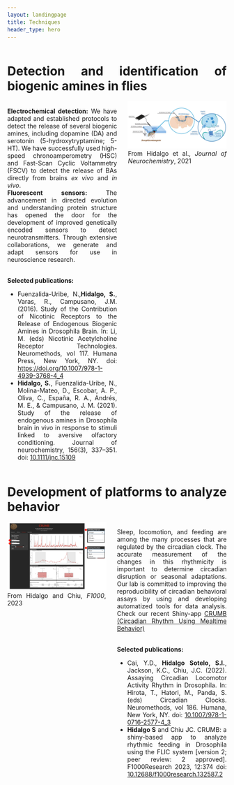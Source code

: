 ```yaml
---
layout: landingpage
title: Techniques
header_type: hero
---
```

<style>
.jumbotron{
  
  text-align:justify; 
  overflow:hidden; 

}
</style>

<div class="jumbotron">
<h1>Detection and identification of biogenic amines in flies</h1>
<div style="float:left;width:50%;">
<p>
<b>Electrochemical detection:</b> We have adapted and established protocols to detect the release of several biogenic amines, including dopamine (DA) and serotonin (5-hydroxytryptamine; 5-HT). We have successfully used high-speed chronoamperometry (HSC) and Fast-Scan Cyclic Voltammetry (FSCV) to detect the release of BAs directly from brains <i>ex vivo</i> and <i>in vivo</i>.
<br>
<b>Fluorescent sensors:</b> The advancement in directed evolution and understanding protein structure has opened the door for the development of improved genetically encoded sensors to detect neurotransmitters. Through extensive collaborations, we generate and adapt sensors for use in neuroscience research.</p> 
<br>
<b>Selected publications:</b>
<br>
<ul>
  <li>Fuenzalida-Uribe, N.,<b>Hidalgo, S.</b>, Varas, R., Campusano, J.M. (2016). Study of the Contribution of Nicotinic Receptors to the Release of Endogenous Biogenic Amines in Drosophila Brain. In: Li, M. (eds) Nicotinic Acetylcholine Receptor Technologies. Neuromethods, vol 117. Humana Press, New York, NY. doi: <a href="https://doi.org/10.1007/978-1-4939-3768-4_4">https://doi.org/10.1007/978-1-4939-3768-4_4</a></li>
  <li><b>Hidalgo, S.</b>, Fuenzalida-Uribe, N., Molina-Mateo, D., Escobar, A. P., Oliva, C., España, R. A., Andrés, M. E., & Campusano, J. M. (2021). Study of the release of endogenous amines in Drosophila brain in vivo in response to stimuli linked to aversive olfactory conditioning. Journal of neurochemistry, 156(3), 337–351. doi: <a href="https://doi.org/10.1111/jnc.15109">10.1111/jnc.15109</a></li>
</ul>
</div>
<div style="float:right;width:45%;">    
<img src="/assets/images/techniques/HidalgoJNC.jpg" alt="FSCV">
From Hidalgo et al., <i>Journal of Neurochemistry</i>, 2021
</div>
</div>


<div class="jumbotron">
<h1>Development of platforms to analyze behavior</h1>
<div style="float:right;width:50%;">
<p> Sleep, locomotion, and feeding are among the many processes that are regulated by the circadian clock. The accurate measurement of the changes in this rhythmicity is important to determine circadian disruption or seasonal adaptations. Our lab is committed to improving the reproducibility of circadian behavioral assays by using and developing automatized tools for data analysis. Check our recent Shiny-app <a href="https://github.com/ClockLabX/CRUMB">CRUMB (Circadian Rhythm Using Mealtime Behavior)</a> 
</p> 
<br>
<b>Selected publications:</b>
<br>
<ul>
  <li>Cai, Y.D., <b>Hidalgo Sotelo, S.I.</b>, Jackson, K.C., Chiu, J.C. (2022). Assaying Circadian Locomotor Activity Rhythm in Drosophila. In: Hirota, T., Hatori, M., Panda, S. (eds) Circadian Clocks. Neuromethods, vol 186. Humana, New York, NY. doi:  <a href="https://doi.org/10.1007/978-1-0716-2577-4_3">10.1007/978-1-0716-2577-4_3</a></li>
  <li><b>Hidalgo S</b> and Chiu JC. CRUMB: a shiny-based app to analyze rhythmic feeding in Drosophila using the FLIC system [version 2; peer review: 2 approved]. F1000Research 2023, 12:374 doi: <a href="https://doi.org/10.12688/f1000research.132587.2">10.12688/f1000research.132587.2</a></li>
</ul>
</div>
<div style="float:left;width:45%;">    
<img src="/assets/images/techniques/HidalgoCRUMB.png" alt="FSCV">
From Hidalgo and Chiu, <i>F1000</i>, 2023
</div>
</div>